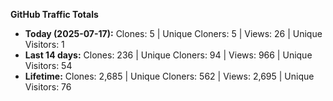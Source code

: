 
**GitHub Traffic Totals**

- **Today (2025-07-17):** Clones: 5 | Unique Cloners: 5 | Views: 26 | Unique Visitors: 1
- **Last 14 days:** Clones: 236 | Unique Cloners: 94 | Views: 966 | Unique Visitors: 54
- **Lifetime:** Clones: 2,685 | Unique Cloners: 562 | Views: 2,695 | Unique Visitors: 76

